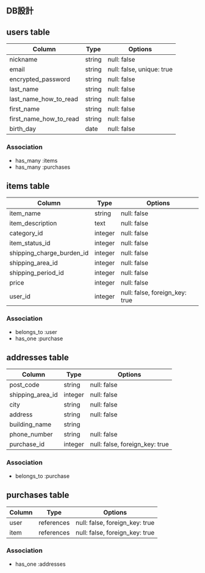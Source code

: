 ## DB設計

## users table

| Column                 | Type   | Options                   |
| ---------------------- | ------ | ------------------------- |
| nickname               | string | null: false               |
| email                  | string | null: false, unique: true |
| encrypted_password     | string | null: false               |
| last_name              | string | null: false               |
| last_name_how_to_read  | string | null: false               |
| first_name             | string | null: false               |
| first_name_how_to_read | string | null: false               |
| birth_day              | date   | null: false               |

### Association
* has_many :items
* has_many :purchases


## items table

| Column                    | Type    | Options                        |
| ------------------------- | ------- | ------------------------------ |
| item_name                 | string  | null: false                    |
| item_description          | text    | null: false                    |
| category_id               | integer | null: false                    |
| item_status_id            | integer | null: false                    |
| shipping_charge_burden_id | integer | null: false                    |
| shipping_area_id          | integer | null: false                    |
| shipping_period_id        | integer | null: false                    |
| price                     | integer | null: false                    |
| user_id                   | integer | null: false, foreign_key: true |

### Association
 - belongs_to :user
 - has_one :purchase


## addresses table

| Column           | Type    | Options                        |
| ---------------- | ------- | ------------------------------ |
| post_code        | string  | null: false                    |
| shipping_area_id | integer | null: false                    |
| city             | string  | null: false                    |
| address          | string  | null: false                    |
| building_name    | string  |                                |
| phone_number     | string  | null: false                    |
| purchase_id      | integer | null: false, foreign_key: true |

### Association
- belongs_to :purchase


## purchases table

| Column  | Type       | Options                        |
| ------  | ---------- | ------------------------------ |
| user    | references | null: false, foreign_key: true |
| item    | references | null: false, foreign_key: true |

### Association
- has_one :addresses

<!-- ##フリマアプリ

users テーブル
・nickname(ニックネーム)
・email(Eメール)
・encrypted_password(パスワード)
・last_name(名字)
・last_name_how_to_read(名字フリガナ)
・first_name(名前)
・first_name_how_to_read(名前フリガナ)
・birth_day(生年月日)


items テーブル
・image(商品画像) active_storage
・item_name(商品名)
・item_description(商品説明
・category(カテゴリー)
・item_status(商品の状態)
・shipping_charge_burden(配送料負担)
・shipping_area(発送元の地域)
・shipping_period(発送までの日数)
・price
・user_id


comments テーブル
・text
・user_id
・item_id


addresses テーブル
・post_code
・prefectures(都道府県)
・city(市)
・address(住所)
・user_id 

cade テーブル
・card_number
・expiration_date
・security_code

-->
